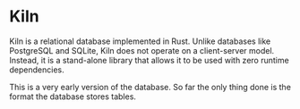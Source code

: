 # Kiln

Kiln is a relational database implemented in Rust. Unlike databases like PostgreSQL and SQLite, Kiln does not operate on a client-server model. Instead, it is a stand-alone library that allows it to be used with zero runtime dependencies. 

This is a very early version of the database. So far the only thing done is the format the database stores tables.
